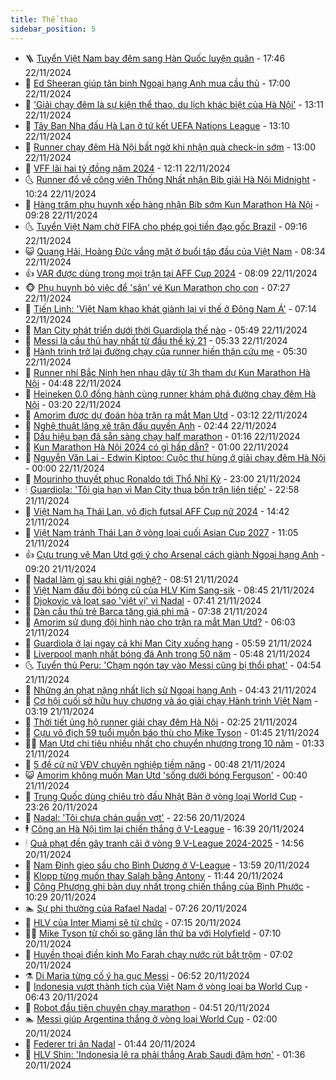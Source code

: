 ```yaml
---
title: Thể thao
sidebar_position: 5
---
```


<!-- vnexpress-the-thao:START -->
- 🪜 [Tuyển Việt Nam bay đêm sang Hàn Quốc luyện quân](https://vnexpress.net/tuyen-viet-nam-bay-dem-sang-han-quoc-luyen-quan-4819347.html) - 17:46 22/11/2024
- 🦩 [Ed Sheeran giúp tân binh Ngoại hạng Anh mua cầu thủ](https://vnexpress.net/ed-sheeran-giup-tan-binh-ngoai-hang-anh-mua-cau-thu-4819235.html) - 17:00 22/11/2024
- 🧰 [&#39;Giải chạy đêm là sự kiện thể thao, du lịch khác biệt của Hà Nội&#39;](https://vnexpress.net/giai-chay-dem-la-su-kien-the-thao-du-lich-khac-biet-cua-ha-noi-4819314.html) - 13:11 22/11/2024
- 🤗 [Tây Ban Nha đấu Hà Lan ở tứ kết UEFA Nations League](https://vnexpress.net/tay-ban-nha-dau-ha-lan-o-tu-ket-uefa-nations-league-4819339.html) - 13:10 22/11/2024
- 🥳 [Runner chạy đêm Hà Nội bất ngờ khi nhận quà check-in sớm](https://vnexpress.net/runner-chay-dem-ha-noi-bat-ngo-khi-nhan-qua-check-in-som-4819338.html) - 13:00 22/11/2024
- 🦣 [VFF lãi hai tỷ đồng năm 2024](https://vnexpress.net/vff-lai-hai-ty-dong-nam-2024-4819323.html) - 12:11 22/11/2024
- 🌜 [Runner đổ về công viên Thống Nhất nhận Bib giải Hà Nội Midnight](https://vnexpress.net/runner-do-ve-cong-vien-thong-nhat-nhan-bib-giai-ha-noi-midnight-4819285.html) - 10:24 22/11/2024
- 🫶 [Hàng trăm phụ huynh xếp hàng nhận Bib sớm Kun Marathon Hà Nội](https://vnexpress.net/hang-tram-phu-huynh-xep-hang-nhan-bib-som-kun-marathon-ha-noi-4819240.html) - 09:28 22/11/2024
- 🌜 [Tuyển Việt Nam chờ FIFA cho phép gọi tiền đạo gốc Brazil](https://vnexpress.net/tuyen-viet-nam-cho-fifa-cho-phep-goi-tien-dao-goc-brazil-4819268.html) - 09:16 22/11/2024
- 😺 [Quang Hải, Hoàng Đức vắng mặt ở buổi tập đầu của Việt Nam](https://vnexpress.net/quang-hai-hoang-duc-vang-mat-o-buoi-tap-dau-cua-viet-nam-4819207.html) - 08:34 22/11/2024
- 👍 [VAR được dùng trong mọi trận tại AFF Cup 2024](https://vnexpress.net/var-duoc-dung-trong-moi-tran-tai-aff-cup-2024-4813427.html) - 08:09 22/11/2024
- 🐵 [Phụ huynh bỏ việc để &#39;săn&#39; vé Kun Marathon cho con](https://vnexpress.net/phu-huynh-bo-viec-de-san-ve-kun-marathon-cho-con-4819068.html) - 07:27 22/11/2024
- 💫 [Tiến Linh: &#39;Việt Nam khao khát giành lại vị thế ở Đông Nam Á&#39;](https://vnexpress.net/tien-linh-viet-nam-khao-khat-gianh-lai-vi-the-o-dong-nam-a-4819153.html) - 07:14 22/11/2024
- 🦆 [Man City phát triển dưới thời Guardiola thế nào](https://vnexpress.net/man-city-phat-trien-duoi-thoi-guardiola-the-nao-4819121.html) - 05:49 22/11/2024
- 🙉 [Messi là cầu thủ hay nhất từ đầu thế kỷ 21](https://vnexpress.net/messi-la-cau-thu-hay-nhat-tu-dau-the-ky-21-4819093.html) - 05:33 22/11/2024
- 📝 [Hành trình trở lại đường chạy của runner hiến thận cứu mẹ](https://vnexpress.net/hanh-trinh-tro-lai-duong-chay-cua-runner-hien-than-cuu-me-4819035.html) - 05:30 22/11/2024
- 💯 [Runner nhí Bắc Ninh hẹn nhau dậy từ 3h tham dự Kun Marathon Hà Nội](https://vnexpress.net/runner-nhi-bac-ninh-hen-nhau-day-tu-3h-tham-du-kun-marathon-ha-noi-4819126.html) - 04:48 22/11/2024
- 🌈 [Heineken 0.0 đồng hành cùng runner khám phá đường chạy đêm Hà Nội](https://vnexpress.net/heineken-0-0-dong-hanh-cung-runner-kham-pha-duong-chay-dem-ha-noi-4818880.html) - 03:20 22/11/2024
- 🦩 [Amorim được dự đoán hòa trận ra mắt Man Utd](https://vnexpress.net/amorim-duoc-du-doan-hoa-tran-ra-mat-man-utd-4819056.html) - 03:12 22/11/2024
- 🐲 [Nghệ thuật lăng xê trận đấu quyền Anh](https://vnexpress.net/nghe-thuat-lang-xe-tran-dau-quyen-anh-4817763.html) - 02:44 22/11/2024
- 🌁 [Dấu hiệu bạn đã sẵn sàng chạy half marathon](https://vnexpress.net/dau-hieu-ban-da-san-sang-chay-half-marathon-4818788.html) - 01:16 22/11/2024
- 💯 [Kun Marathon Hà Nội 2024 có gì hấp dẫn?](https://vnexpress.net/kun-marathon-ha-noi-2024-co-gi-hap-dan-4818576.html) - 01:00 22/11/2024
- 🌝 [Nguyễn Văn Lai - Edwin Kiptoo: Cuộc thư hùng ở giải chạy đêm Hà Nội](https://vnexpress.net/nguyen-van-lai-edwin-kiptoo-cuoc-thu-hung-o-giai-chay-dem-ha-noi-4818812.html) - 00:00 22/11/2024
- 🤖 [Mourinho thuyết phục Ronaldo tới Thổ Nhĩ Kỳ](https://vnexpress.net/mourinho-thuyet-phuc-ronaldo-toi-tho-nhi-ky-4818963.html) - 23:00 21/11/2024
- 🕯 [Guardiola: &#39;Tôi gia hạn vì Man City thua bốn trận liên tiếp&#39;](https://vnexpress.net/guardiola-toi-gia-han-vi-man-city-thua-bon-tran-lien-tiep-4818962.html) - 22:58 21/11/2024
- 🧰 [Việt Nam hạ Thái Lan, vô địch futsal AFF Cup nữ 2024](https://vnexpress.net/viet-nam-ha-thai-lan-vo-dich-futsal-aff-cup-nu-2024-4818931.html) - 14:42 21/11/2024
- 🥳 [Việt Nam tránh Thái Lan ở vòng loại cuối Asian Cup 2027](https://vnexpress.net/viet-nam-tranh-thai-lan-o-vong-loai-cuoi-asian-cup-2027-4818887.html) - 11:05 21/11/2024
- 👍 [Cựu trung vệ Man Utd gợi ý cho Arsenal cách giành Ngoại hạng Anh](https://vnexpress.net/cuu-trung-ve-man-utd-goi-y-cho-arsenal-cach-gianh-ngoai-hang-anh-4818718.html) - 09:20 21/11/2024
- 💪 [Nadal làm gì sau khi giải nghệ?](https://vnexpress.net/nadal-lam-gi-sau-khi-giai-nghe-4818789.html) - 08:51 21/11/2024
- 👹 [Việt Nam đấu đội bóng cũ của HLV Kim Sang-sik](https://vnexpress.net/viet-nam-dau-doi-bong-cu-cua-hlv-kim-sang-sik-4818806.html) - 08:45 21/11/2024
- 🧰 [Djokovic và loạt sao &#39;việt vị&#39; vì Nadal](https://vnexpress.net/djokovic-va-loat-sao-viet-vi-vi-nadal-4818764.html) - 07:41 21/11/2024
- 🚀 [Dàn cầu thủ trẻ Barca tăng giá phi mã](https://vnexpress.net/dan-cau-thu-tre-barca-tang-gia-phi-ma-4818696.html) - 07:38 21/11/2024
- 🎃 [Amorim sử dụng đội hình nào cho trận ra mắt Man Utd?](https://vnexpress.net/amorim-su-dung-doi-hinh-nao-cho-tran-ra-mat-man-utd-4818624.html) - 06:03 21/11/2024
- 🧰 [Guardiola ở lại ngay cả khi Man City xuống hạng](https://vnexpress.net/guardiola-o-lai-ngay-ca-khi-man-city-xuong-hang-4818701.html) - 05:59 21/11/2024
- 👀 [Liverpool mạnh nhất bóng đá Anh trong 50 năm](https://vnexpress.net/liverpool-manh-nhat-bong-da-anh-trong-50-nam-4818486.html) - 05:48 21/11/2024
- 🌜 [Tuyển thủ Peru: &#39;Chạm ngón tay vào Messi cũng bị thổi phạt&#39;](https://vnexpress.net/tuyen-thu-peru-cham-ngon-tay-vao-messi-cung-bi-thoi-phat-4818510.html) - 04:54 21/11/2024
- 🫶 [Những án phạt nặng nhất lịch sử Ngoại hạng Anh](https://vnexpress.net/nhung-an-phat-nang-nhat-lich-su-ngoai-hang-anh-4818568.html) - 04:43 21/11/2024
- 🦄 [Cơ hội cuối sở hữu huy chương và áo giải chạy Hành trình Việt Nam](https://vnexpress.net/co-hoi-cuoi-so-huu-huy-chuong-va-ao-giai-chay-hanh-trinh-viet-nam-4818581.html) - 03:19 21/11/2024
- 🥳 [Thời tiết ủng hộ runner giải chạy đêm Hà Nội](https://vnexpress.net/thoi-tiet-ung-ho-runner-giai-chay-dem-ha-noi-4818477.html) - 02:25 21/11/2024
- 🐲 [Cựu vô địch 59 tuổi muốn báo thù cho Mike Tyson](https://vnexpress.net/cuu-vo-dich-59-tuoi-muon-bao-thu-cho-mike-tyson-4818521.html) - 01:45 21/11/2024
- 🧑‍🏫 [Man Utd chi tiêu nhiều nhất cho chuyển nhượng trong 10 năm](https://vnexpress.net/man-utd-chi-tieu-nhieu-nhat-cho-chuyen-nhuong-trong-10-nam-4818499.html) - 01:33 21/11/2024
- 🤔 [5 đề cử nữ VĐV chuyên nghiệp tiềm năng](https://vnexpress.net/5-de-cu-nu-vdv-chuyen-nghiep-tiem-nang-4817870.html) - 00:48 21/11/2024
- 😺 [Amorim không muốn Man Utd &#39;sống dưới bóng Ferguson&#39;](https://vnexpress.net/amorim-khong-muon-man-utd-song-duoi-bong-ferguson-4818497.html) - 00:40 21/11/2024
- 💪 [Trung Quốc dùng chiêu trò đấu Nhật Bản ở vòng loại World Cup](https://vnexpress.net/trung-quoc-dung-chieu-tro-dau-nhat-ban-o-vong-loai-world-cup-4818479.html) - 23:26 20/11/2024
- 💼 [Nadal: &#39;Tôi chưa chán quần vợt&#39;](https://vnexpress.net/nadal-toi-chua-chan-quan-vot-4818481.html) - 22:56 20/11/2024
- 🕴 [Công an Hà Nội tìm lại chiến thắng ở V-League](https://vnexpress.net/cong-an-ha-noi-tim-lai-chien-thang-o-v-league-4818474.html) - 16:39 20/11/2024
- 🕯 [Quả phạt đền gây tranh cãi ở vòng 9 V-League 2024-2025](https://vnexpress.net/qua-phat-den-gay-tranh-cai-o-vong-9-v-league-2024-2025-4818464.html) - 14:56 20/11/2024
- 📝 [Nam Định gieo sầu cho Bình Dương ở V-League](https://vnexpress.net/nam-dinh-gieo-sau-cho-binh-duong-o-v-league-4818455.html) - 13:59 20/11/2024
- 🧐 [Klopp từng muốn thay Salah bằng Antony](https://vnexpress.net/klopp-tung-muon-thay-salah-bang-antony-4818365.html) - 11:44 20/11/2024
- 🙉 [Công Phượng ghi bàn duy nhất trong chiến thắng của Bình Phước](https://vnexpress.net/cong-phuong-ghi-ban-duy-nhat-trong-chien-thang-cua-binh-phuoc-4818419.html) - 10:29 20/11/2024
- 🏊 [Sự phi thường của Rafael Nadal](https://vnexpress.net/su-phi-thuong-cua-rafael-nadal-4818058.html) - 07:26 20/11/2024
- 🌊 [HLV của Inter Miami sẽ từ chức](https://vnexpress.net/hlv-cua-inter-miami-se-tu-chuc-4818241.html) - 07:15 20/11/2024
- 👨‍🏫 [Mike Tyson từ chối so găng lần thứ ba với Holyfield](https://vnexpress.net/mike-tyson-tu-choi-so-gang-lan-thu-ba-voi-holyfield-4818149.html) - 07:10 20/11/2024
- 🥷 [Huyền thoại điền kinh Mo Farah chạy nước rút bắt trộm](https://vnexpress.net/huyen-thoai-dien-kinh-mo-farah-chay-nuoc-rut-bat-trom-4818106.html) - 07:02 20/11/2024
- ⚗️ [Di Maria từng cố ý hạ gục Messi](https://vnexpress.net/di-maria-tung-co-y-ha-guc-messi-4817904.html) - 06:52 20/11/2024
- 🌮 [Indonesia vượt thành tích của Việt Nam ở vòng loại ba World Cup](https://vnexpress.net/indonesia-vuot-thanh-tich-cua-viet-nam-o-vong-loai-ba-world-cup-4818256.html) - 06:43 20/11/2024
- 🤩 [Robot đầu tiên chuyên chạy marathon](https://vnexpress.net/robot-dau-tien-chuyen-chay-marathon-4818176.html) - 04:51 20/11/2024
- 🏊 [Messi giúp Argentina thắng ở vòng loại World Cup](https://vnexpress.net/messi-giup-argentina-thang-o-vong-loai-world-cup-4818107.html) - 02:00 20/11/2024
- 🐎 [Federer tri ân Nadal](https://vnexpress.net/federer-tri-an-nadal-4818089.html) - 01:44 20/11/2024
- 💫 [HLV Shin: &#39;Indonesia lẽ ra phải thắng Arab Saudi đậm hơn&#39;](https://vnexpress.net/hlv-shin-indonesia-le-ra-phai-thang-arab-saudi-dam-hon-4818042.html) - 01:36 20/11/2024<!-- vnexpress-the-thao:END -->
